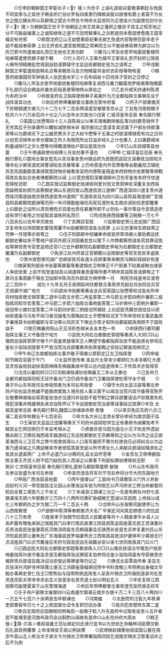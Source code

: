 <!-- { "loadSidebar": true } -->
　　○壬申封朝鲜国王李娎长子＜忄隆＞为世子  上谕礼部臣曰娎敬事朝廷与他国不同宜厚与之其世子赐金织纻丝纱罗各四表里仍降敕谕娎曰朕惟有爵土者莫不为长世之图立嫡长所以系群情之望古今然也今特命太监郑同为正使金兴为副使往封尔长子＜忄隆＞为朝鲜国王世子于戏朝廷之命王其承之藩邦之器世子其主之知天地之分不可踰益循事上之诚知继体之道不可忽罔替秉礼之训若是则本愈固誉愈隆王国享福讵有穷邪
　　○癸酉沈府辽山王幼墏奏臣妃秦氏故乞免遣内官致祭恐臣年老子幼不能祗奉获罪  上曰王府丧礼遣官致祭国之常典而王以不能祗奉获罪为辞岂以为厉己邪今所遣者成礼而已无他也王其勿辞
　　○撒马儿罕及亦思罕地面锁鲁檀阿哈麻等遣使贡狮子献于朝
　　○行人司行人王皋为镇平王掌丧礼至开封府公馆夜火皋所领精微批焚焉因自劾请罪镇守太监巡抚都御史皆为之请宥之
　　○甲戌朝鲜国王李娎遣陪臣韩名浍等来朝贡马及方物赐宴并金织衣彩叚等物有差
　　○赐晋府故镇国将军钟锅夫人张民食米岁三十石布绢各十匹待其子受封之日停之
　　○撒马儿罕及亦思罕地面锁鲁檀阿哈麻等复进西马番刀糖霜兠罗梭甫等物赐晏于礼部仍诏合赐金织袭衣彩叚表里等物特从厚给之
　　○乙亥升顺天府通判陈肃为本府治中
　　○命故宣府右卫指挥使杨琳子英袭升为万全都指挥佥事琳先没于战阵录其功也
　　○命后府带俸署都督佥事杨玉管中府事
　　○丙子户部奏徵天下折粮银逋欠者凡六十二万七千二百余两请遣官催督至京从之  丁丑免河南税粮子粒共六十六万余石内十分之八以去年水灾故也○戊寅  仁祖淳皇帝忌辰  奉先殿行祭礼
　　○英国公张懋等四十三人自陈祖父以奉天靖难剿除叛乱等功封爵受禄传于无穷其后子孙承袭所以輙拟减除禄米非  祖宗报功之意请复其旧事下户部左侍郎潘荣等以为爵禄天下之公器赏赉天子之大权今懋等于无事之时欲请增禄若有功之日何以劝赏况频年水旱仓廪缺乏所入有限而所出日滋非经久之计也奏入  上曰袭爵禄米酌量减除行之岁久懋等何得概请增给户部议是其勿许
　　○辛巳山东郯城等县地震
　　○壬午停通政使何琮俸三月坐封奏不谨也
　　○甲申  仁祖淳皇后忌辰  奉先殿行祭礼○罢闲佥事张宽先以贪淫事发贵州镇远府为民既而逃回又诬奏抚治郧阳大理寺右少卿吴道宏挟讐诬陷及贪暴等事  上仍命原差内外官萧敬等会勘襄阳卫镇抚苏忠先因委勘宽事挟取宽财物亦被奏发梁府内使陈鉴侵盗本府财物亦坐累敬等俱鞫得其实各拟合坐者律都察院以闻  上以宽忠情犯深重谪柳州卫充军鉴发本府守坟道宏赎杖还职
　　○乙酉实授试监察御史陆渊徐同爱刘信文贵郭绅俞深董复张西铭田益杨宣赵炯为监察御史渊山东道同爱山西道信浙江道绅广西道深四川道复贵州道西铭河南道益南京狭西道宣贵州道炯广东道改吴珏为四川梁山县知县海澄湖广宜城县知县都察院题渊等历刑一年问理勤能堪任风宪珏澄刑名生疏亦调别任吏部覆奏  上曰御史之设所以肃百僚而贞百度也责任甚重所职不止刑名一事尔等自今宜慎选老成有学行者用之勿徒取其谙练刑名而已
　　○丙戌免狭西镇番等卫税粮一万七千八百余石以去年旱灾故也
　　○丁亥赐百官扇
　　○监察御史贺元忠巡按广西回京复命失仪侍班御史翟瑄周蕃不纠劾都察院请各治其罪  上以元忠事体生疏姑宥之罚俸一月瑄等亦皆宥之
　　○戊子刑部郎中倪镛奉命按宣府草场被火事劾奏巡抚都御史秦纮失于警戒户部员外郎汪洪因循怠忽以致下人作弊都察院请各究其罪诏免纮等罪但责令官吏追陪还官○己丑升都察院右副都御史李裕为右都御史左佥都御史屠滽为右副都御史
　　○免浙江处州府县正官朝觐以巡按御史等官言民贫多盗故也
　　○贵州宣慰使司湖广忠峒安抚司各遣头目把事等来朝贡马赐彩叚绢钞有差
　　○庚寅宥刑部尚书张蓥等罪蓥等奏逮锦衣卫带俸正千户郭勇下狱勇戚畹也缘家人争田坐累  上初不知至是狱具以闻遂释勇责蓥等所奏不明命其自陈皆请罪宥之下原问主事周鹏于锦衣卫狱郎中陈洵员外郎梁方俱停俸一月
　明宪宗纯皇帝实录卷之二百四十
　　成化十九年五月壬辰朔起闲住都督佥事周贤充副总兵协同总兵官王信镇守湖广地方
　　○兵部尚书张鹏等奏会总兵官英国公张懋等校试各处所举将材指挥使文锦答策二道中马箭五步箭二冉玺答策二中马箭五步箭四例升署职二级指挥同知华宏答策二中马箭二步箭六指挥佥事杨能答策二马步俱中三箭例升署职一级冠带小旗刘宝答策二中马箭四步箭二例授试所镇抚  上曰武臣凭藉世勋往往以骄纵败德虽弓马有不闲习者况操笔为策略如文士乎懋等较试天下所举将材文事武备庶乎兼得其令如例擢职与军功等以风厉天下俾远方奇才知所向慕砥砺效用顾不于国有益乎
　　○癸巳赐襄府阳山王见淓折色禄米全支本色一年
　　○命狭西行都司都指挥佥事王义守备西宁地方
　　○巡抚大同右佥都御史郭镗等奏虏入大同□只山墩把总指挥郭荣守墩千户高鉴卖放墩军乏人瞭望守备都指挥张安不能追虏右参将庄鉴右少监陆訚提督不严皆当究治兵部覆奏命执荣鉴鞫之安姑记罪鉴訚俱贷之
　　○甲午命辽东故都指挥佥事齐敬子璋袭父原职定辽左卫指挥使
　　○丙申端阳节赐百官晏于午门
　　○太监怀恩传奉  圣旨升太常寺少卿顾玒为本寺卿玒大德显灵宫庙祝自幼扶鸾假神降言祸福夤缘中官以达内庭遂得幸二子传其术亦皆得官
　　○戊戌以襄阳府只□只沟税课局课钞给赐襄王二年从王奏也
　　○己亥命万全都司都指挥同知王珏守备龙门卫仍调守备龙门卫署指挥使杜荣守永宁城
　　○庚子升山东布政司左参政邢表为本司右布政使
　　○镇守大同太监汪直等奏左参将卢钦右监丞杨雄不能御虏累致入境杀掠人畜又匿不以闻法当究问其守备等官陈怀左敬曹绅谢端谷英郭鉴张浩亦当逮问并自劾不能节制之罪兵部覆请诏卢钦既累失机情犯深重并杨雄俱执来京自陈怀以下令巡按御史究治直等误事姑记其罪○辛丑  太祖高皇帝忌辰  奉先殿行祭礼魏国公徐俌承命祭  孝陵
　　○以旱灾免应天府六合江浦二县去年秋粮五千七百余石
　　○命大名大长公主庶长曾孙李祯为南京国子监生
　　○壬寅钦天监监正田蓁等奏天下司府州县阴阳学生近有奏例令纳粟免考不精其业乞照旧例仍于本监考用从之
　　○虏酋亦思马因为迤北小王子败走所遗幼雅朵颜三卫携往海西易军器道经辽东巡抚都御史王宗彝等知之议以为马市之设正欲革海西与三卫互市之弊今若使其得以人口易军器而不豫为杜绝他日必将紏合以为边害乃遣译谕之凡携幼稚来市者倍偿其直至是以所市男女九人来献兵部请如降虏处之俟其长遣寘两广  上命不必遣乃以分赐司礼监太监怀恩等
　　○金吾左卫带俸都指挥佥事王杰贷人财不偿乃敺伤其人而诬之以罪事下刑部拟罪如律赎杖还职
　　○癸卯  仁宗昭皇帝忌辰  奉先殿行祭礼遣驸马都尉蔡震祭  献陵
　　○升山东布政司左参议张盛为本司左参政
　　○命宣府游击将军刘宁充右参将分守大同东路地方
　　○甲辰广西洛容县地震
　　○丙午提督山厂工部尚书万祺奏彰义门外义井新店赵村义河一带官路低洼又因山水骤涨运车皆为所阻乞以芦沟桥余工修治命都督同知白全督工填垫凡三千余丈
　　○丁未减浙江银课三分之一先是有敕处州府七县银课准天顺六年额数岁三万四十八两所司奏矿脉细微乞宽减以苏民困  上命姑以成化三年额例办之岁为银二万一千二百五十两
　　○戊申升山东按察司副使李让为山西按察使
　　○户部郎中陈清等奉敕赈济大名广平保定河间真定顺德六府饥民八十三万有奇
　　○旌表孝子张翱节妇周氏义民戴睿等共十人翱直隶平乡县人父丧庐墓有雉兔来驯之瑞旌其门曰孝行周氏直隶江阴县民陈孟昭妾夏氏民王克谋妻孙氏贵池县民张鉴妻郭氏河南汤阴县生员韩璲妻孟氏狭西长安县生员李复妻刘氏山东济阳县民郭让妻朱氏广东海康县民罗端妻熊氏江西南昌县民涂护妻俱年少寡居志行贞洁旌其门曰贞节戴睿应天府句容县民自先祖戴谷安以来七世同居表其门曰义门
　　○己酉巡抚大同右佥都御史郭镗等奏虏再入只□只山墩杀掠请治守墩百户叚安哨备指挥孙俊守备监丞邹玉都指挥张远罪因复劾参将庄鉴少监陆訚虽有夺获微劳亦难辞责兵部请旨裁决诏治安俊远等罪鉴等仍记之
　　○庚戌太监覃昌传奉  圣旨生员张涞升鸿胪寺序班儒士康玉江洪薛鉴唐福俱冠带中书科食粮三年照例出身福文华殿办事典史曾仁伍王□赞熊灿与冠带照例选用舍人梁真升锦衣卫所镇抚道录司右至灵连克彰太常寺寺丞右玄义张富安右至灵道士赵以明右玄义
　　○辛亥复除江西按察司副使夏寅于山东管理海道
　　○命后军带俸都督佥事宋澄充宣府游击将军
　　○壬子命户部移文催督四川云南逋欠银课云南岁办银十万二千三百八十两四川一万五千七百六十余两皆去年额课也
　　○河南蝗
　　○太医院判汪智九年秩满吏部奏智年已七十之上例宜致仕诏令复职仍旧办事
　　○夜月犯垒壁阵东第二星
　　○癸丑定周府庄田徵租则例每田一亩徵子粒八升先是府中过取有亩至斗五升者民不能堪至是河南布政司会议斟酌以闻故有是命○山东兖州府大雨水
　　○韩王偕＜灒-贝鬲＞奏叔祖襄王范址故妃刘氏贤行宜书以为世劝乞命翰林词臣撰文勒石礼部具例覆奏  上命准保安王祖父例自撰
　　○武靖候赵辅奏伯祖梁国公墓在南京牛首山乏人修治次子承文今为锦衣卫带俸署指挥同知乞调南京锦衣卫管事诏许之后不为例
